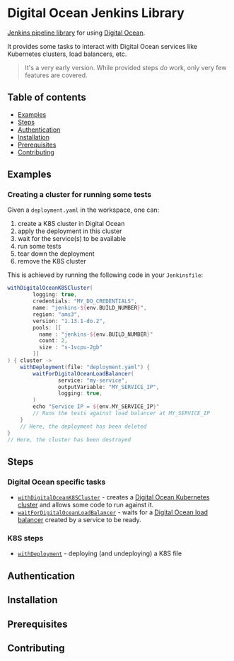 Digital Ocean Jenkins Library
=============================

[Jenkins pipeline library](https://jenkins.io/doc/book/pipeline/shared-libraries/) for using [Digital Ocean](https://www.digitalocean.com/).

It provides some tasks to interact with Digital Ocean services like Kubernetes clusters, load balancers, etc.

> It's a very early version. While provided steps *do* work, only very few features are covered.

## Table of contents

* [Examples](#examples)
* [Steps](#steps)
* [Authentication](#authentication)
* [Installation](#installation)
* [Prerequisites](#prerequisites)
* [Contributing](#contributing)

## Examples

### Creating a cluster for running some tests

Given a `deployment.yaml` in the workspace, one can:

1. create a K8S cluster in Digital Ocean
1. apply the deployment in this cluster
1. wait for the service(s) to be available
1. run some tests
1. tear down the deployment
1. remove the K8S cluster

This is achieved by running the following code in your `Jenkinsfile`:

```groovy
withDigitalOceanK8SCluster(
        logging: true,
        credentials: "MY_DO_CREDENTIALS",
        name: "jenkins-${env.BUILD_NUMBER}",
        region: "ams3",
        version: "1.13.1-do.2",
        pools: [[
          name : "jenkins-${env.BUILD_NUMBER}"
          count: 2,
          size : "s-1vcpu-2gb"
        ]]
) { cluster ->
    withDeployment(file: "deployment.yaml") {
        waitForDigitalOceanLoadBalancer(
                service: "my-service",
                outputVariable: "MY_SERVICE_IP",
                logging: true,
        )
        echo "Service IP = ${env.MY_SERVICE_IP}"
        // Runs the tests against load balancer at MY_SERVICE_IP
    }
    // Here, the deployment has been deleted
}
// Here, the cluster has been destroyed
```

## Steps

### Digital Ocean specific tasks

* [`withDigitalOceanK8SCluster`](vars/withDigitalOceanK8SCluster.md) - creates a [Digital Ocean Kubernetes cluster](https://www.digitalocean.com/products/kubernetes/) and allows some code to run against it.
* [`waitForDigitalOceanLoadBalancer`](vars/waitForDigitalOceanLoadBalancer.md) - waits for a [Digital Ocean load balancer](https://www.digitalocean.com/products/load-balancer/) created by a service to be ready.

### K8S steps

* [`withDeployment`](vars/withDeployment.md) - deploying (and undeploying) a K8S file

## Authentication

## Installation

## Prerequisites

## Contributing
